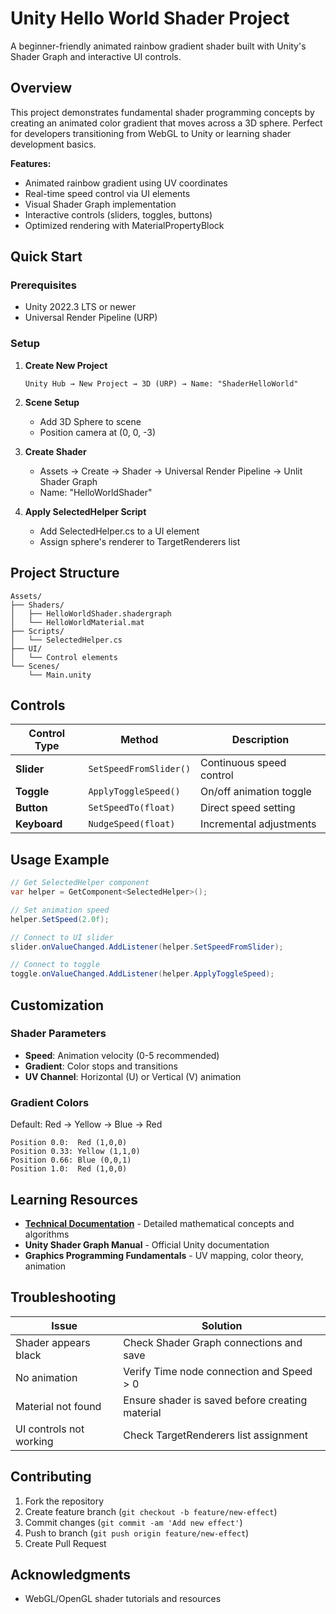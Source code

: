 # Unity Hello World Shader Project

A beginner-friendly animated rainbow gradient shader built with Unity's Shader Graph and interactive UI controls.

## Overview

This project demonstrates fundamental shader programming concepts by creating an animated color gradient that moves across a 3D sphere. Perfect for developers transitioning from WebGL to Unity or learning shader development basics.

**Features:**
- Animated rainbow gradient using UV coordinates
- Real-time speed control via UI elements
- Visual Shader Graph implementation
- Interactive controls (sliders, toggles, buttons)
- Optimized rendering with MaterialPropertyBlock

## Quick Start

### Prerequisites
- Unity 2022.3 LTS or newer
- Universal Render Pipeline (URP)

### Setup
1. **Create New Project**
   ```
   Unity Hub → New Project → 3D (URP) → Name: "ShaderHelloWorld"
   ```

2. **Scene Setup**
   - Add 3D Sphere to scene
   - Position camera at (0, 0, -3)

3. **Create Shader**
   - Assets → Create → Shader → Universal Render Pipeline → Unlit Shader Graph
   - Name: "HelloWorldShader"

4. **Apply SelectedHelper Script**
   - Add SelectedHelper.cs to a UI element
   - Assign sphere's renderer to TargetRenderers list

## Project Structure

```
Assets/
├── Shaders/
│   ├── HelloWorldShader.shadergraph
│   └── HelloWorldMaterial.mat
├── Scripts/
│   └── SelectedHelper.cs
├── UI/
│   └── Control elements
└── Scenes/
    └── Main.unity
```

## Controls

| Control Type | Method | Description |
|-------------|--------|-------------|
| **Slider** | `SetSpeedFromSlider()` | Continuous speed control |
| **Toggle** | `ApplyToggleSpeed()` | On/off animation toggle |
| **Button** | `SetSpeedTo(float)` | Direct speed setting |
| **Keyboard** | `NudgeSpeed(float)` | Incremental adjustments |

## Usage Example

```csharp
// Get SelectedHelper component
var helper = GetComponent<SelectedHelper>();

// Set animation speed
helper.SetSpeed(2.0f);

// Connect to UI slider
slider.onValueChanged.AddListener(helper.SetSpeedFromSlider);

// Connect to toggle
toggle.onValueChanged.AddListener(helper.ApplyToggleSpeed);
```

## Customization

### Shader Parameters
- **Speed**: Animation velocity (0-5 recommended)
- **Gradient**: Color stops and transitions
- **UV Channel**: Horizontal (U) or Vertical (V) animation

### Gradient Colors
Default: Red → Yellow → Blue → Red
```
Position 0.0:  Red (1,0,0)
Position 0.33: Yellow (1,1,0) 
Position 0.66: Blue (0,0,1)
Position 1.0:  Red (1,0,0)
```

## Learning Resources

- **[Technical Documentation](DOCUMENTATION.md)** - Detailed mathematical concepts and algorithms
- **Unity Shader Graph Manual** - Official Unity documentation
- **Graphics Programming Fundamentals** - UV mapping, color theory, animation

## Troubleshooting

| Issue | Solution |
|-------|----------|
| Shader appears black | Check Shader Graph connections and save |
| No animation | Verify Time node connection and Speed > 0 |
| Material not found | Ensure shader is saved before creating material |
| UI controls not working | Check TargetRenderers list assignment |

## Contributing

1. Fork the repository
2. Create feature branch (`git checkout -b feature/new-effect`)
3. Commit changes (`git commit -am 'Add new effect'`)
4. Push to branch (`git push origin feature/new-effect`)
5. Create Pull Request

## Acknowledgments
- WebGL/OpenGL shader tutorials and resources


